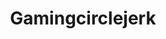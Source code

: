 ---
title: Gamingcirclejerk
crosslinks:
- gaming
- Games
- PS4
- pcgaming
- pcmasterrace
- Fallout
- masseffect
- KotakuInAction
- witcher
- NintendoSwitch
- AskReddit
- patientgamers
- GameDeals
- skyrim
- deadrising
- WWII
- NoMansSkyTheGame
- truegaming
- REEEEEEEEEE
- forhonor
---